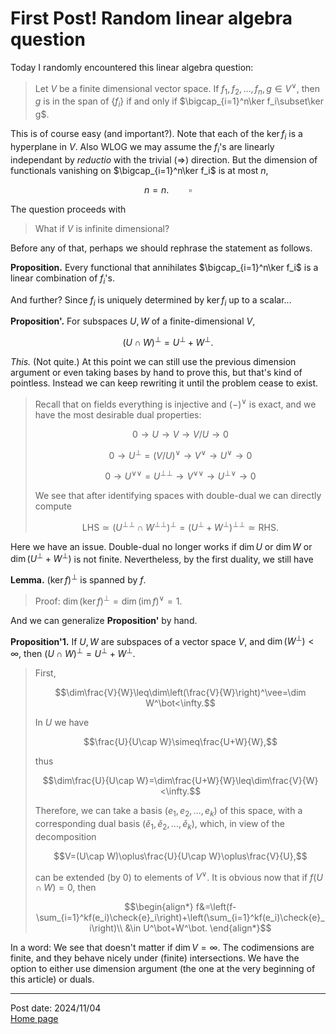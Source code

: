 # First Post! Random linear algebra question

Today I randomly encountered this linear algebra question:
> Let $V$ be a finite dimensional vector space. If $f_1,f_2,\ldots,f_n,g\in V^\vee$, then $g$ is in the span of $\{f_i\}$ if and only if $\bigcap_{i=1}^n\ker f_i\subset\ker g$. 

This is of course easy (and important?). Note that each of the $\ker f_i$ is a hyperplane in $V$. Also WLOG we may assume the $f_i$'s are linearly independant by *reductio* with the trivial $(\Longrightarrow)$ direction. But the dimension of functionals vanishing on $\bigcap_{i=1}^n\ker f_i$ is at most $n$,

$$n=n.\qquad\square$$

The question proceeds with
> What if $V$ is infinite dimensional?

Before any of that, perhaps we should rephrase the statement as follows.

**Proposition.** Every functional that annihilates $\bigcap_{i=1}^n\ker f_i$ is a linear combination of $f_i$'s.

And further? Since $f_i$ is uniquely determined by $\ker f_i$ up to a scalar...

**Proposition'.** For subspaces $U,W$ of a finite-dimensional $V$,

$$(U\cap W)^\bot=U^\bot+W^\bot.$$

*This.* (Not quite.) At this point we can still use the previous dimension argument or even taking bases by hand to prove this, but that's kind of pointless. Instead we can keep rewriting it until the problem cease to exist. 

> Recall that on fields everything is injective and $(-)^\vee$ is exact, and we have the most desirable dual properties:
> 
> $$0\longrightarrow U\longrightarrow V\longrightarrow V/U\longrightarrow 0$$
> 
> $$0\longrightarrow U^\bot=(V/U)^\vee\longrightarrow V^\vee\longrightarrow U^\vee\longrightarrow 0$$
> 
> $$0\longrightarrow U^{\vee\vee}=U^{\bot\bot}\longrightarrow V^{\vee\vee}\longrightarrow U^{\bot\vee}\longrightarrow 0$$
> 
> We see that after identifying spaces with double-dual we can directly compute
> 
> $$\text{LHS}\simeq(U^{\bot\bot}\cap W^{\bot\bot})^\bot=(U^\bot+W^\bot)^{\bot\bot}\simeq\text{RHS}.$$

Here we have an issue. Double-dual no longer works if $\dim U$ or $\dim W$ or $\dim(U^\bot+W^\bot)$ is not finite. Nevertheless, by the first duality, we still have

**Lemma.** $(\ker f)^\bot$ is spanned by $f$.
> Proof: $\dim(\ker f)^\bot=\dim(\operatorname{im}f)^\vee=1$.

And we can generalize **Proposition'** by hand.

**Proposition'1.** If $U, W$ are subspaces of a vector space $V$, and $\dim(W^\bot)<\infty$, then $(U\cap W)^\bot=U^\bot+W^\bot$.

> First,
> 
> $$\dim\frac{V}{W}\leq\dim\left(\frac{V}{W}\right)^\vee=\dim W^\bot<\infty.$$
> 
> In $U$ we have
> 
> $$\frac{U}{U\cap W}\simeq\frac{U+W}{W},$$
> 
> thus
> 
> $$\dim\frac{U}{U\cap W}=\dim\frac{U+W}{W}\leq\dim\frac{V}{W}<\infty.$$
> 
> Therefore, we can take a basis $(e_1,e_2,\ldots,e_k)$ of this space, with a corresponding dual basis $(\check{e}_1,\check{e}_2,\ldots,\check{e}_k)$, which, in view of the decomposition
> 
> $$V=(U\cap W)\oplus\frac{U}{U\cap W}\oplus\frac{V}{U},$$
> 
> can be extended (by $0$) to elements of $V^\vee$. It is obvious now that if $f(U\cap W)=0$, then
> 
> $$\begin{align*}
    f&=\left(f-\sum_{i=1}^kf(e_i)\check{e}_i\right)+\left(\sum_{i=1}^kf(e_i)\check{e}_i\right)\\
    &\in U^\bot+W^\bot.
\end{align*}$$

In a word: We see that doesn't matter if $\dim V=\infty$. The codimensions are finite, and they behave nicely under (finite) intersections. We have the option to either use dimension argument (the one at the very beginning of this article) or duals.

---
Post date: 2024/11/04 \
[Home page](https://caelestia.github.io)
